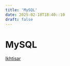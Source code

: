```yaml
---
title: 'MySQL'
date: 2025-02-18T18:40::10
draft: false
---
```


# MySQL

[Ikhtisar](MySQL%208f0fc2613c4a49cc85856fe07aab4c6e/Ikhtisar%20c599f48ed4744a08827bbd2e1b075054.md)
